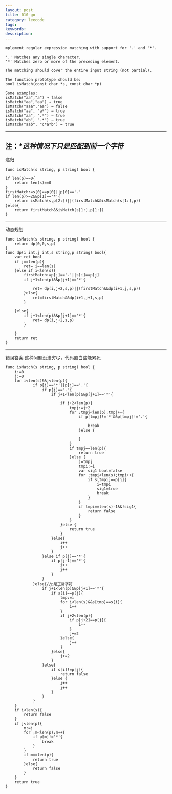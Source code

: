 ```yaml
---
layout: post
title: 010-go
category: leecode
tags: 
keywords: 
description: 
---
```


    mplement regular expression matching with support for '.' and '*'.
    
    '.' Matches any single character.
    '*' Matches zero or more of the preceding element.
    
    The matching should cover the entire input string (not partial).
    
    The function prototype should be:
    bool isMatch(const char *s, const char *p)
    
    Some examples:
    isMatch("aa","a") → false
    isMatch("aa","aa") → true
    isMatch("aaa","aa") → false
    isMatch("aa", "a*") → true
    isMatch("aa", ".*") → true
    isMatch("ab", ".*") → true
    isMatch("aab", "c*a*b") → true

----------
注：**这种情况下只是匹配到前一个字符*
----------

递归

    func isMatch(s string, p string) bool {
    
    if len(p)==0{
    	return len(s)==0
    }
    firstMatch:=s[0]==p[0]||p[0]=='.'
    if len(p)>=2&&p[1]=='*'{
    	return isMatch(s,p[2:])||(firstMatch&&isMatch(s[1:],p))
    }else{
    	return firstMatch&&isMatch(s[1:],p[1:])
    }


----------
动态规划

    func isMatch(s string, p string) bool {
    	return dp(0,0,s,p)
    }
    func dp(i int,j int,s string,p string) bool{
    	var ret bool
    	if j==len(p){
    		ret= i==len(s)
    	}else if i<len(s){
    		firstMatch:=p[j]=='.'||s[i]==p[j]
    		if j+1<len(p)&&p[j+1]=='*'{
    
    			ret= dp(i,j+2,s,p)||(firstMatch&&dp(i+1,j,s,p))
    		}else{
    			ret=firstMatch&&dp(i+1,j+1,s,p)
    		}
    
    	}else{
    		if j+1<len(p)&&p[j+1]=='*'{
    			ret= dp(i,j+2,s,p)
    		}
    
    	}
    	return ret
    }
    





----------
错误答案
这种问题没法穷尽，代码直白些能累死

    func isMatch(s string, p string) bool {
    	i:=0
    	j:=0
    	for i<len(s)&&j<len(p){
    			if p[j]=='*'||p[j]=='.'{
    				if p[j]=='.'{
    					if j+1<len(p)&&p[j+1]=='*'{
    
    						if j+2<len(p){
    							tmpj:=j+2
    							for ;tmpj<len(p);tmpj++{
    								if p[tmpj]!='*'&&p[tmpj]!='.'{
    
    									break
    								}else {
    
    								}
    							}
    							if tmpj==len(p){
    								return true
    							}else {
    								j=tmpj
    								tmpi:=i
    								var sig1 bool=false
    								for ;tmpi<len(s);tmpi++{
    									if s[tmpi]==p[j]{
    										i=tmpi
    										sig1=true
    										break
    									}
    								}
    								if tmpi==len(s)-1&&!sig1{
    									return false
    								}
    							}
    						}else {
    							return true
    						}
    					}else{
    						i++
    						j++
    					}
    				}else if p[j]=='*'{
    					if p[j-1]=='*'{
    						i++
    						j++
    					}
    				}
    			}else{//p是正常字符
    				if j+1<len(p)&&p[j+1]=='*'{
    					if s[i]==p[j]{
    						tmp:=i
    						for i<len(s)&&s[tmp]==s[i]{
    							i++
    						}
    						if j+2<len(p){
    							if p[j+2]==p[j]{
    								i--
    							}
    							j+=2
    						}else{
    							j++
    						}
    					}else{
    						j+=2
    					}
    				}else{
    					if s[i]!=p[j]{
    						return false
    					}else {
    						i++
    						j++
    					}
    				}
    			}
    	}
    	if i<len(s){
    		return false
    	}
    	if j<len(p){
    		m:=j
    		for ;m<len(p);m++{
    			if p[m]!='*'{
    				break
    			}
    		}
    		if m==len(p){
    			return true
    		}else{
    			return false
    		}
    	}
    	return true
    }